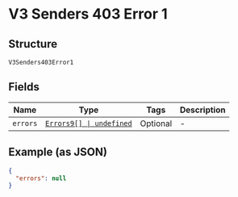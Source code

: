 
# V3 Senders 403 Error 1

## Structure

`V3Senders403Error1`

## Fields

| Name | Type | Tags | Description |
|  --- | --- | --- | --- |
| `errors` | [`Errors9[] \| undefined`](../../doc/models/errors-9.md) | Optional | - |

## Example (as JSON)

```json
{
  "errors": null
}
```


